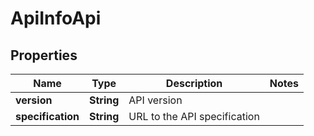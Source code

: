 # ApiInfoApi

## Properties
Name | Type | Description | Notes
------------ | ------------- | ------------- | -------------
**version** | **String** | API version | 
**specification** | **String** | URL to the API specification | 
